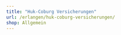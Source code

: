 ```yaml
---
title: "Huk-Coburg Versicherungen"
url: /erlangen/huk-coburg-versicherungen/
shop: Allgemein
---
```

